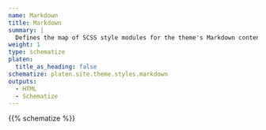 ```yaml
---
name: Markdown
title: Markdown
summary: |
  Defines the map of SCSS style modules for the theme's Markdown content.
weight: 1
type: schematize
platen:
  title_as_heading: false
schematize: platen.site.theme.styles.markdown
outputs:
  - HTML
  - Schematize
---
```


{{% schematize %}}
